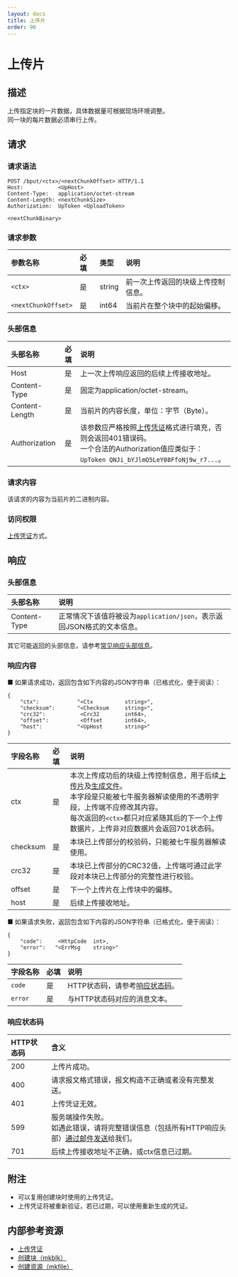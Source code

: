 ```yaml
---
layout: docs
title: 上传片
order: 90
---
```


<a id="bput"></a>
# 上传片

<a id="bput-description"></a>
## 描述

上传指定块的一片数据，具体数据量可根据现场环境调整。  
同一块的每片数据必须串行上传。  

<a id="bput-request"></a>
## 请求

<a id="bput-request-syntax"></a>
### 请求语法

```
POST /bput/<ctx>/<nextChunkOffset> HTTP/1.1
Host:           <UpHost>
Content-Type:   application/octet-stream
Content-Length: <nextChunkSize>
Authorization:  UpToken <UploadToken>

<nextChunkBinary>
```

<a id="bput-request-params"></a>
### 请求参数

参数名称            | 必填  | 类型   | 说明
:------------------ | :---  | :----- | :------------------------------
`<ctx>`             | 是    | string | 前一次上传返回的块级上传控制信息。
`<nextChunkOffset>` | 是    | int64  | 当前片在整个块中的起始偏移。

<a id="bput-request-headers"></a>
### 头部信息

头部名称       | 必填 | 说明
:------------- | :--- | :-------------------------------------
Host           | 是   | 上一次上传响应返回的后续上传接收地址。
Content-Type   | 是   | 固定为application/octet-stream。
Content-Length | 是   | 当前片的内容长度，单位：字节（Byte）。
Authorization  | 是   | 该参数应严格按照[上传凭证][uploadTokenHref]格式进行填充，否则会返回401错误码。<br>一个合法的Authorization值应类似于：`UpToken QNJi_bYJlmO5LeY08FfoNj9w_r7...`。

<a id="bput-request-body"></a>
### 请求内容

该请求的内容为当前片的二进制内容。

<a id="bput-request-auth"></a>
### 访问权限

[上传凭证][uploadTokenHref]方式。

<a id="bput-response"></a>
## 响应

<a id="bput-response-headers"></a>
### 头部信息

头部名称      | 说明                              
:------------ | :--------------------------------------------------------------------
Content-Type  | 正常情况下该值将被设为`application/json`，表示返回JSON格式的文本信息。

其它可能返回的头部信息，请参考[常见响应头部信息][commonHttpResponseHeaderHref]。

<a id="bput-response-body"></a>
### 响应内容

■ 如果请求成功，返回包含如下内容的JSON字符串（已格式化，便于阅读）：  

```
{
	"ctx":            "<Ctx          string>", 
    "checksum":       "<Checksum     string>",
    "crc32":           <Crc32        int64>,
    "offset":          <Offset       int64>,
    "host":           "<UpHost       string>"
}
```

字段名称       | 必填 | 说明
:------------- | :--- | :------------------------------
ctx            | 是   | 本次上传成功后的块级上传控制信息，用于后续[上传片](http://developer.qiniu.com/docs/v6/api/reference/up/bput.html)及[生成文件](http://developer.qiniu.com/docs/v6/api/reference/up/mkfile.html)。<br>本字段是只能被七牛服务器解读使用的不透明字段，上传端不应修改其内容。<br>每次返回的`<ctx>`都只对应紧随其后的下一个上传数据片，上传非对应数据片会返回701状态码。
checksum       | 是   | 本块已上传部分的校验码，只能被七牛服务器解读使用。
crc32          | 是   | 本块已上传部分的CRC32值，上传端可通过此字段对本块已上传部分的完整性进行校验。
offset         | 是   | 下一个上传片在上传块中的偏移。
host           | 是   | 后续上传接收地址。

■ 如果请求失败，返回包含如下内容的JSON字符串（已格式化，便于阅读）：  

```
{
	"code":     <HttpCode  int>, 
    "error":   "<ErrMsg    string>"
}
```

字段名称     | 必填 | 说明                              
:----------- | :--- | :--------------------------------------------------------------------
`code`       | 是   | HTTP状态码，请参考[响应状态码](#bput-response-status)。
`error`      | 是   | 与HTTP状态码对应的消息文本。

<a id="bput-response-status"></a>
### 响应状态码

HTTP状态码 | 含义
:--------- | :--------------------------
200        | 上传片成功。
400	       | 请求报文格式错误，报文构造不正确或者没有完整发送。
401        | 上传凭证无效。
599	       | 服务端操作失败。<br>如遇此错误，请将完整错误信息（包括所有HTTP响应头部）[通过邮件发送][sendBugReportHref]给我们。
701        | 后续上传接收地址不正确，或ctx信息已过期。

<a id="bput-remarks"></a>
## 附注

- 可以复用创建块时使用的上传凭证。  
- 上传凭证将被重新验证，若已过期，可以使用重新生成的凭证。  

<a id="bput-internal-resources"></a>
## 内部参考资源

- [上传凭证][uploadTokenHref]
- [创建块（mkblk）](http://developer.qiniu.com/docs/v6/api/reference/up/mkblk.html)
- [创建资源（mkfile）](http://developer.qiniu.com/docs/v6/api/reference/up/mkfile.html)

[sendBugReportHref]:            mailto:support@qiniu.com?subject=599错误日志     "发送错误报告"
[uploadTokenHref]:              http://developer.qiniu.com/docs/v6/api/reference/security/upload-token.html                    "上传凭证"
[commonHttpResponseHeaderHref]: http://developer.qiniu.com/docs/v6/api/reference/extended-headers.html                         "常见响应头部信息"
